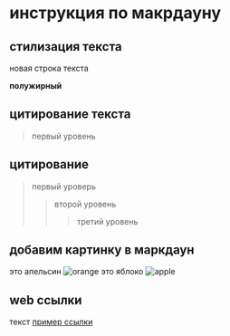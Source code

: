 # инструкция по макрдауну
## стилизация текста

новая строка текста

**полужирный**

## цитирование текста
> первый уровень
## цитирование
> первый уроверь
>> второй уровень
>>> третий уровень

## добавим картинку в маркдаун
это апельсин
![orange](orange.jpg)
это яблоко
![apple](apple.jpg)

## web ссылки
текст [пример ссылки](http://example.com "всплывающая подсказка")